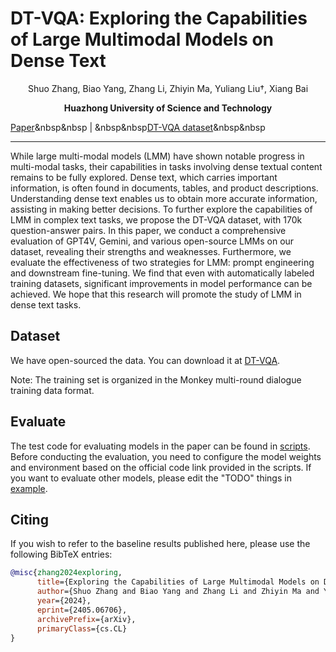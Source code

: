 # DT-VQA: Exploring the Capabilities of Large Multimodal Models on Dense Text

<div align="center">

Shuo Zhang, Biao Yang, Zhang Li, Zhiyin Ma, Yuliang Liu†, Xiang Bai

</div>

<div align="center">

<strong>Huazhong University of Science and Technology</strong>

</div>

<p align="center">

<a href="https://arxiv.org/abs/2405.06706">Paper</a>&nbsp&nbsp | &nbsp&nbsp<a href="https://huggingface.co/shuozhang2/DT-VQA">DT-VQA dataset</a>&nbsp&nbsp

<!-- | &nbsp&nbsp<a href="Monkey Model">Monkey Models</a>&nbsp ｜ &nbsp <a href="updating">Tutorial</a> -->

</p>

-----

While large multi-modal models (LMM) have shown notable progress in multi-modal tasks, their capabilities in tasks involving dense textual content remains to be fully explored. Dense text, which carries important information, is often found in documents, tables, and product descriptions. Understanding dense text enables us to obtain more accurate information, assisting in making better decisions. To further explore the capabilities of LMM in complex text tasks, we propose the DT-VQA dataset, with 170k question-answer pairs. In this paper, we conduct a comprehensive evaluation of GPT4V, Gemini, and various open-source LMMs on our dataset, revealing their strengths and weaknesses. Furthermore, we evaluate the effectiveness of two strategies for LMM: prompt engineering and downstream fine-tuning. We find that even with automatically labeled training datasets, significant improvements in model performance can be achieved. We hope that this research will promote the study of LMM in dense text tasks.


## Dataset

We have open-sourced the data. You can download it at [DT-VQA](https://huggingface.co/shuozhang2/DT-VQA).

Note: The training set is organized in the Monkey multi-round dialogue training data format.

## Evaluate

The test code for evaluating models in the paper can be found in [scripts](./scripts). Before conducting the evaluation, you need to configure the model weights and environment based on the official code link provided in the scripts. If you want to evaluate other models, please edit the "TODO" things in [example](./example.py).

## Citing

If you wish to refer to the baseline results published here, please use the following BibTeX entries:

```BibTeX
@misc{zhang2024exploring,
      title={Exploring the Capabilities of Large Multimodal Models on Dense Text}, 
      author={Shuo Zhang and Biao Yang and Zhang Li and Zhiyin Ma and Yuliang Liu and Xiang Bai},
      year={2024},
      eprint={2405.06706},
      archivePrefix={arXiv},
      primaryClass={cs.CL}
}
```